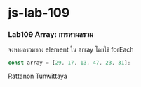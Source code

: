 # js-lab-109
### Lab109 Array: การหาผลรวม
จงหาผลรวมของ element ใน array โดยใช้ forEach

```JavaScript
const array = [29, 17, 13, 47, 23, 31];
```
Rattanon Tunwittaya
